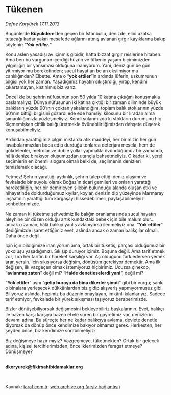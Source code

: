 # Tükenen

*Defne Koryürek 17.11.2013*

<div class="yazi"><p>Bugünlerde <b>Büyükdere</b>’den geçen bir İstanbullu, denizde, elini uzatsa tutacağı kadar yakın mesafede ağlarını atmış avlanan gırgır kayıklarına bakıp söylenir: “<b><i>Yok ettiler.</i></b>”</p>
<p>Konu aslen yasadışı av içinmiş gibidir, hatta bizzat gırgır reislerine hitaben. Ama ben bu vurgunun içerdiği hüzün ve öfkenin yaşam biçimimizden yılgınlığın bir yansıması olduğuna inanıyorum. Yani, deniz gün be gün yitirmiyor mu bereketinden; sucul hayat an be an eksilmiyor mu canlılığından? Elbette. Ama o “<b>yok ettiler</b>”in ardında lüferin, uskumrunun bilgisi yok her zaman. Yaşadığımız hayatın sıkıştırdığı, yırtıp, kendini çıkartamayan, kıstırılmış biz varız.</p>
<p>Öncelikle bu şehrin nüfusunun son 50 yılda 10 katına çıktığını konuşmakla başlamalıyız. Dünya nüfusunun iki katına çıktığı bir zaman diliminde büyük balıkların yüzde 90’ının çoktan yakalandığını, toplam balık stoklarının yüzde 60’ının bittiği bilgisini gözardı ede ede hamsiyi kilosunu bir liradan alma şımarıklığımızla yüzleşmeliyiz. Kendi sularımızda  ki stokların durumunu hiç ölçmemişken  çiftlik balığı üretmekle övünebilirliğimizden dehşete düşerek konuşabilmeliyiz.</p>
<p>Ardından yarattığımız çılgın miktarda atık maddeyi, her birimizin her gün lavabolarımızdan boca edip durduğu tonlarca deterjanı mesela, hem de gökdelenler, metrolar ve duble yollar yapmakla övündüğümüz bir zamanda, hâlâ denize bırakıyor oluşumuzdan utançla bahsetmeliyiz. O kadar ki, yerel seçimlerin en önemli sloganı olmalı belki de, seçilmenin denizleri temizlemek olacağı.</p>
<p>Yetmez! Şehrin yarattığı aydınlık, şehrin talep ettiği deniz ulaşımı ve fevkalade bir suyolu olarak Boğaz’ın ticari gemileri ve onların yarattığı hareketliliğin, her bir demirleyen şilebin bulunduğu alanda oluşan etki ve nihayetinde doldurduğumuz kıyılar, koylar, denizin dip yüzeyinde Marmaray inşaatının yarattığı tüm kargaşayı hissedebilmeli, paylaşabilmeliyiz sohbetlerimizde.</p>
<p>Ne zaman ki tüketme şehvetimiz ile balığın oranlamasında sucul hayatın aleyhine bir düzen olduğu artık kundaktaki bebek için bile malum olur... ancak o zaman, hâlâ balıkçı yanlış avlanıyorsa ilenmeliyiz ona. “<b>Yok ettiler</b>” dediğimizde işaret ettiğimiz evet, aslında ancak o zaman balıkçılar olmalı. Daha önce değil.</p>
<p>İçin için bildiğimize inanıyorum ama, ortak bir tüketiş, parçası olduğumuz bir yokoluşu yaşadığımızı. Sıkışıp duruyor içimiz. Boşuna değil. Ama tarif etmek zor, zira her tarifin bir hareket karşılığı var. Aç olduğunu fark edersen yemek arar, yersin. İçin sıkışıyorsa değişim, dönüşüm gerekiyor demektir. Ama ilk değişen, ilk vazgeçen olmak istemiyoruz hiçbirimiz. Ucuzsa çinekop, “<b>avlanmış zaten</b>” değil mi? “<b>Halde denetleselerdi yani</b>”, değil mi?</p>
<p>“<b>Yok ettiler</b>” aynı “<b>gelip buraya da bina dikerler şimdi</b>” gibi bir vurgu; sanki o binalara yerleşecek dükkânlardan biz gidip alışveriş yapmıyormuşuz gibi. Biliyoruz aslında, hepimiz bu düzenin onaylayan, imkânlı kılanlarıyız. Sadece tarif etmiyor, fevkalade bir yürek sıkışması taşıyoruz beraberimizde.</p>
<p>Bizler dönüşebiliyorsak değişmesini bekleyebiliriz başkalarının. Evet, balıkçı ile bazen karşı karşıya bazen el ele süren bir gayretimiz var, denizlerin devamı adına. Bu süreçte her ne kadar balıkçıya avlama, devlete denetle diyorsak da dönüp önce kendimize bakıyor olmamız gerek. Herkesten, her şeyden önce, biz kendimize sorabilmeliyiz:</p>
<p>Biz değişmeye hazır mıyız? Vazgeçmeye, tüketmekten? Ortak bir gelecek adına, kişisel tercihlerimizden, önceliklerimizden feragat etmeye? Dönüşmeye?</p><b>
<p><br/>dkoryurek@fikirsahibidamaklar.org</p>
<p></p></b> 
</div>

Kaynak: [taraf.com.tr](http://www.taraf.com.tr:80/defne-koryurek/makale-tukenen.htm), [web.archive.org (arşiv bağlantısı)](http://web.archive.org/web/20131118183924/http://www.taraf.com.tr:80/defne-koryurek/makale-tukenen.htm)
